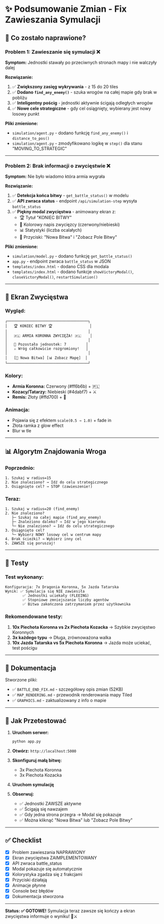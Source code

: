 # ✨ Podsumowanie Zmian - Fix Zawieszania Symulacji

## 🎯 Co zostało naprawione?

### Problem 1: Zawieszanie się symulacji ❌
**Symptom:** Jednostki stawały po przeciwnych stronach mapy i nie walczyły dalej

**Rozwiązanie:**
1. ✅ **Zwiększony zasięg wykrywania** - z 15 do 20 tiles
2. ✅ **Dodano `find_any_enemy()`** - szuka wrogów na całej mapie gdy brak w pobliżu
3. ✅ **Inteligentny pościg** - jednostki aktywnie ścigają odległych wrogów
4. ✅ **Nowe cele strategiczne** - gdy cel osiągnięty, wybierany jest nowy losowy punkt

**Pliki zmienione:**
- `simulation/agent.py` - dodano funkcję `find_any_enemy()` i `distance_to_pos()`
- `simulation/agent.py` - zmodyfikowano logikę w `step()` dla stanu "MOVING_TO_STRATEGIC"

---

### Problem 2: Brak informacji o zwycięstwie ❌
**Symptom:** Nie było wiadomo która armia wygrała

**Rozwiązanie:**
1. ✅ **Detekcja końca bitwy** - `get_battle_status()` w modelu
2. ✅ **API zwraca status** - endpoint `/api/simulation-step` wysyła `battle_status`
3. ✅ **Piękny modal zwycięstwa** - animowany ekran z:
   - 🏆 Tytuł "KONIEC BITWY"
   - 🎨 Kolorowy napis zwycięzcy (czerwony/niebieski)
   - 📊 Statystyki (liczba ocalałych)
   - 🔄 Przyciski: "Nowa Bitwa" i "Zobacz Pole Bitwy"

**Pliki zmienione:**
- `simulation/model.py` - dodano funkcję `get_battle_status()`
- `app.py` - endpoint zwraca `battle_status` w JSON
- `templates/index.html` - dodano CSS dla modala
- `templates/index.html` - dodano funkcje `showVictoryModal()`, `closeVictoryModal()`, `restartSimulation()`

---

## 🎨 Ekran Zwycięstwa

### Wygląd:
```
┌─────────────────────────────────────┐
│   🏆 KONIEC BITWY 🏆                 │
│                                     │
│   🇵🇱 ARMIA KORONNA ZWYCIĘŻA! 🇵🇱    │
│                                     │
│   💪 Pozostało jednostek: 7         │
│   ⚔️ Wróg całkowicie rozgromiony!   │
│                                     │
│   [🔄 Nowa Bitwa] [📊 Zobacz Mapę]  │
└─────────────────────────────────────┘
```

### Kolory:
- **Armia Koronna:** Czerwony (#ff6b6b) + 🇵🇱
- **Kozacy/Tatarzy:** Niebieski (#4dabf7) + ⚔️
- **Remis:** Złoty (#ffd700) + 🤝

### Animacja:
- Pojawia się z efektem `scale(0.5 → 1.0)` + fade in
- Złota ramka z glow effect
- Blur w tle

---

## 📊 Algorytm Znajdowania Wroga

### Poprzednio:
```
1. Szukaj w radius=15
2. Nie znaleziono? → Idź do celu strategicznego
3. Osiągnięto cel? → STOP (zawieszenie!)
```

### Teraz:
```
1. Szukaj w radius=20 (find_enemy)
2. Nie znaleziono?
   ├─ Szukaj na całej mapie (find_any_enemy)
   ├─ Znaleziono daleko? → Idź w jego kierunku
   └─ Nie znaleziono? → Idź do celu strategicznego
3. Osiągnięto cel?
   └─ Wybierz NOWY losowy cel w centrum mapy
4. Brak ścieżki? → Wybierz inny cel
5. ZAWSZE się poruszaj!
```

---

## 🧪 Testy

### Test wykonany:
```
Konfiguracja: 7x Dragonia Koronna, 5x Jazda Tatarska
Wynik: ✅ Symulacja się NIE zawiesiła
        ✅ Jednostki uciekały (FLEEING)
        ✅ Stopniowe zmniejszanie liczby agentów
        ✅ Bitwa zakończona zatrzymaniem przez użytkownika
```

### Rekomendowane testy:
1. **10x Piechota Koronna vs 2x Piechota Kozacka** → Szybkie zwycięstwo Koronnych
2. **3x każdego typu** → Długa, zrównoważona walka
3. **10x Jazda Tatarska vs 5x Piechota Koronna** → Jazda może uciekać, test pościgu

---

## 📝 Dokumentacja

Stworzone pliki:
- ✅ `BATTLE_END_FIX.md` - szczegółowy opis zmian (52KB)
- ✅ `MAP_RENDERING.md` - przewodnik renderowania mapy Tiled
- ✅ `GRAPHICS.md` - zaktualizowany z info o mapie

---

## 🚀 Jak Przetestować

1. **Uruchom serwer:**
   ```bash
   python app.py
   ```

2. **Otwórz:** `http://localhost:5000`

3. **Skonfiguruj małą bitwę:**
   - 3x Piechota Koronna
   - 3x Piechota Kozacka

4. **Uruchom symulację**

5. **Obserwuj:**
   - ✅ Jednostki ZAWSZE aktywne
   - ✅ Ścigają się nawzajem
   - ✅ Gdy jedna strona przegra → Modal się pokazuje
   - ✅ Można kliknąć "Nowa Bitwa" lub "Zobacz Pole Bitwy"

---

## ✅ Checklist

- [x] Problem zawieszania NAPRAWIONY
- [x] Ekran zwycięstwa ZAIMPLEMENTOWANY
- [x] API zwraca battle_status
- [x] Modal pokazuje się automatycznie
- [x] Kolorystyka zgadza się z frakcjami
- [x] Przyciski działają
- [x] Animacje płynne
- [x] Console bez błędów
- [x] Dokumentacja stworzona

---

**Status: ✅ GOTOWE!** Symulacja teraz zawsze się kończy a ekran zwycięstwa informuje o wyniku! 🎉⚔️
